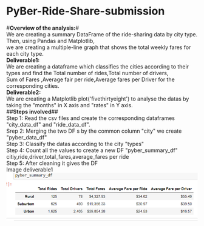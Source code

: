 # PyBer-Ride-Share-submission<br/>
#**Overview of the analysis:**#<br/>
We are creating a summary DataFrame of the ride-sharing data by city type. Then, using Pandas and Matplotlib,<br/> 
we are creating a multiple-line graph that shows the total weekly fares for each city type. <br/>
**Deliverable1:**<br/> We are creating a dataframe which classifies the cities according to their types and find the Total number of rides,Total number of drivers,<br/>
                Sum of Fares ,Average fair per ride,Average fares per Driver for the corresponding cities.<br/>
**Deliverable2:**<br/> We are creating a Matplotlib plot('fivethirtyeight') to analyse the datas by taking the "months" in X axis and "rates" in Y axis.<br/>
##**Steps involved**##<br/>
Step 1: Read the csv files and create the corresponding dataframes "city_data_df" and "ride_data_df".<br/>
Srep 2: Merging the two DF s by the common column "city" we create "pyber_data_df"<br/>
Step 3: Classify the datas according to the city "types"<br/>
Step 4: Count all the values to create a new DF "pyber_summary_df" citiy,ride,driver,total_fares,average_fares per ride<br/>
Step 5: After cleaning it gives the DF<br/>
Image deliverable1<br/>
![mod5del1(2)](https://github.com/ramyasnl/PyBer-Ride-Share-submission/blob/main/mod5del1%20(2).png)

